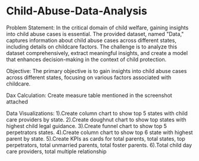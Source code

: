 # Child-Abuse-Data-Analysis

Problem Statement:
In the critical domain of child welfare, gaining insights into child abuse cases is essential. The provided dataset, named "Data," captures information about child abuse cases across different states, including details on childcare factors. The challenge is to analyze this dataset comprehensively, extract meaningful insights, and create a model that enhances decision-making in the context of child protection.

Objective:
The primary objective is to gain insights into child abuse cases across different states, focusing on various factors associated with childcare.

Dax Calculation:
Create measure table mentioned in the screenshot attached

Data Visualizations:
1).Create column chart to show top 5 states with child care providers by state.
2).Create doughnut chart to show top states with highest child legal guidance.
3).Create funnel chart to show top 5 perpetrators states.
4).Create column chart to show top 6 state with highest parent by state.
5).Create KPIs as cards for  total parents, total states, top perpetrators, total unmarried parents, total foster parents.
6).Total child day care providers, total multiple relationship
